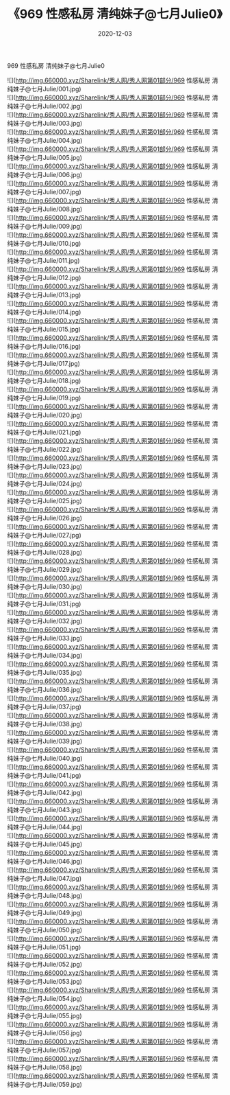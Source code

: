 ﻿---
layout: post
title:  《969 性感私房 清纯妹子@七月Julie0》
date:   2020-12-03
img: http://img.660000.xyz/Sharelink/秀人网/秀人网第01部分/969 性感私房 清纯妹子@七月Julie0/000.jpg
categories: [美女, 清纯, 唯美]
---

969 性感私房 清纯妹子@七月Julie0

  ![](http://img.660000.xyz/Sharelink/秀人网/秀人网第01部分/969 性感私房 清纯妹子@七月Julie/001.jpg) <br> ![](http://img.660000.xyz/Sharelink/秀人网/秀人网第01部分/969 性感私房 清纯妹子@七月Julie/002.jpg) <br> ![](http://img.660000.xyz/Sharelink/秀人网/秀人网第01部分/969 性感私房 清纯妹子@七月Julie/003.jpg) <br> ![](http://img.660000.xyz/Sharelink/秀人网/秀人网第01部分/969 性感私房 清纯妹子@七月Julie/004.jpg) <br> ![](http://img.660000.xyz/Sharelink/秀人网/秀人网第01部分/969 性感私房 清纯妹子@七月Julie/005.jpg) <br> ![](http://img.660000.xyz/Sharelink/秀人网/秀人网第01部分/969 性感私房 清纯妹子@七月Julie/006.jpg) <br> ![](http://img.660000.xyz/Sharelink/秀人网/秀人网第01部分/969 性感私房 清纯妹子@七月Julie/007.jpg) <br> ![](http://img.660000.xyz/Sharelink/秀人网/秀人网第01部分/969 性感私房 清纯妹子@七月Julie/008.jpg) <br> ![](http://img.660000.xyz/Sharelink/秀人网/秀人网第01部分/969 性感私房 清纯妹子@七月Julie/009.jpg) <br> ![](http://img.660000.xyz/Sharelink/秀人网/秀人网第01部分/969 性感私房 清纯妹子@七月Julie/010.jpg) <br> ![](http://img.660000.xyz/Sharelink/秀人网/秀人网第01部分/969 性感私房 清纯妹子@七月Julie/011.jpg) <br> ![](http://img.660000.xyz/Sharelink/秀人网/秀人网第01部分/969 性感私房 清纯妹子@七月Julie/012.jpg) <br> ![](http://img.660000.xyz/Sharelink/秀人网/秀人网第01部分/969 性感私房 清纯妹子@七月Julie/013.jpg) <br> ![](http://img.660000.xyz/Sharelink/秀人网/秀人网第01部分/969 性感私房 清纯妹子@七月Julie/014.jpg) <br> ![](http://img.660000.xyz/Sharelink/秀人网/秀人网第01部分/969 性感私房 清纯妹子@七月Julie/015.jpg) <br> ![](http://img.660000.xyz/Sharelink/秀人网/秀人网第01部分/969 性感私房 清纯妹子@七月Julie/016.jpg) <br> ![](http://img.660000.xyz/Sharelink/秀人网/秀人网第01部分/969 性感私房 清纯妹子@七月Julie/017.jpg) <br> ![](http://img.660000.xyz/Sharelink/秀人网/秀人网第01部分/969 性感私房 清纯妹子@七月Julie/018.jpg) <br> ![](http://img.660000.xyz/Sharelink/秀人网/秀人网第01部分/969 性感私房 清纯妹子@七月Julie/019.jpg) <br> ![](http://img.660000.xyz/Sharelink/秀人网/秀人网第01部分/969 性感私房 清纯妹子@七月Julie/020.jpg) <br> ![](http://img.660000.xyz/Sharelink/秀人网/秀人网第01部分/969 性感私房 清纯妹子@七月Julie/021.jpg) <br> ![](http://img.660000.xyz/Sharelink/秀人网/秀人网第01部分/969 性感私房 清纯妹子@七月Julie/022.jpg) <br> ![](http://img.660000.xyz/Sharelink/秀人网/秀人网第01部分/969 性感私房 清纯妹子@七月Julie/023.jpg) <br> ![](http://img.660000.xyz/Sharelink/秀人网/秀人网第01部分/969 性感私房 清纯妹子@七月Julie/024.jpg) <br> ![](http://img.660000.xyz/Sharelink/秀人网/秀人网第01部分/969 性感私房 清纯妹子@七月Julie/025.jpg) <br> ![](http://img.660000.xyz/Sharelink/秀人网/秀人网第01部分/969 性感私房 清纯妹子@七月Julie/026.jpg) <br> ![](http://img.660000.xyz/Sharelink/秀人网/秀人网第01部分/969 性感私房 清纯妹子@七月Julie/027.jpg) <br> ![](http://img.660000.xyz/Sharelink/秀人网/秀人网第01部分/969 性感私房 清纯妹子@七月Julie/028.jpg) <br> ![](http://img.660000.xyz/Sharelink/秀人网/秀人网第01部分/969 性感私房 清纯妹子@七月Julie/029.jpg) <br> ![](http://img.660000.xyz/Sharelink/秀人网/秀人网第01部分/969 性感私房 清纯妹子@七月Julie/030.jpg) <br> ![](http://img.660000.xyz/Sharelink/秀人网/秀人网第01部分/969 性感私房 清纯妹子@七月Julie/031.jpg) <br> ![](http://img.660000.xyz/Sharelink/秀人网/秀人网第01部分/969 性感私房 清纯妹子@七月Julie/032.jpg) <br> ![](http://img.660000.xyz/Sharelink/秀人网/秀人网第01部分/969 性感私房 清纯妹子@七月Julie/033.jpg) <br> ![](http://img.660000.xyz/Sharelink/秀人网/秀人网第01部分/969 性感私房 清纯妹子@七月Julie/034.jpg) <br> ![](http://img.660000.xyz/Sharelink/秀人网/秀人网第01部分/969 性感私房 清纯妹子@七月Julie/035.jpg) <br> ![](http://img.660000.xyz/Sharelink/秀人网/秀人网第01部分/969 性感私房 清纯妹子@七月Julie/036.jpg) <br> ![](http://img.660000.xyz/Sharelink/秀人网/秀人网第01部分/969 性感私房 清纯妹子@七月Julie/037.jpg) <br> ![](http://img.660000.xyz/Sharelink/秀人网/秀人网第01部分/969 性感私房 清纯妹子@七月Julie/038.jpg) <br> ![](http://img.660000.xyz/Sharelink/秀人网/秀人网第01部分/969 性感私房 清纯妹子@七月Julie/039.jpg) <br> ![](http://img.660000.xyz/Sharelink/秀人网/秀人网第01部分/969 性感私房 清纯妹子@七月Julie/040.jpg) <br> ![](http://img.660000.xyz/Sharelink/秀人网/秀人网第01部分/969 性感私房 清纯妹子@七月Julie/041.jpg) <br> ![](http://img.660000.xyz/Sharelink/秀人网/秀人网第01部分/969 性感私房 清纯妹子@七月Julie/042.jpg) <br> ![](http://img.660000.xyz/Sharelink/秀人网/秀人网第01部分/969 性感私房 清纯妹子@七月Julie/043.jpg) <br> ![](http://img.660000.xyz/Sharelink/秀人网/秀人网第01部分/969 性感私房 清纯妹子@七月Julie/044.jpg) <br> ![](http://img.660000.xyz/Sharelink/秀人网/秀人网第01部分/969 性感私房 清纯妹子@七月Julie/045.jpg) <br> ![](http://img.660000.xyz/Sharelink/秀人网/秀人网第01部分/969 性感私房 清纯妹子@七月Julie/046.jpg) <br> ![](http://img.660000.xyz/Sharelink/秀人网/秀人网第01部分/969 性感私房 清纯妹子@七月Julie/047.jpg) <br> ![](http://img.660000.xyz/Sharelink/秀人网/秀人网第01部分/969 性感私房 清纯妹子@七月Julie/048.jpg) <br> ![](http://img.660000.xyz/Sharelink/秀人网/秀人网第01部分/969 性感私房 清纯妹子@七月Julie/049.jpg) <br> ![](http://img.660000.xyz/Sharelink/秀人网/秀人网第01部分/969 性感私房 清纯妹子@七月Julie/050.jpg) <br> ![](http://img.660000.xyz/Sharelink/秀人网/秀人网第01部分/969 性感私房 清纯妹子@七月Julie/051.jpg) <br> ![](http://img.660000.xyz/Sharelink/秀人网/秀人网第01部分/969 性感私房 清纯妹子@七月Julie/052.jpg) <br> ![](http://img.660000.xyz/Sharelink/秀人网/秀人网第01部分/969 性感私房 清纯妹子@七月Julie/053.jpg) <br> ![](http://img.660000.xyz/Sharelink/秀人网/秀人网第01部分/969 性感私房 清纯妹子@七月Julie/054.jpg) <br> ![](http://img.660000.xyz/Sharelink/秀人网/秀人网第01部分/969 性感私房 清纯妹子@七月Julie/055.jpg) <br> ![](http://img.660000.xyz/Sharelink/秀人网/秀人网第01部分/969 性感私房 清纯妹子@七月Julie/056.jpg) <br> ![](http://img.660000.xyz/Sharelink/秀人网/秀人网第01部分/969 性感私房 清纯妹子@七月Julie/057.jpg) <br> ![](http://img.660000.xyz/Sharelink/秀人网/秀人网第01部分/969 性感私房 清纯妹子@七月Julie/058.jpg) <br> ![](http://img.660000.xyz/Sharelink/秀人网/秀人网第01部分/969 性感私房 清纯妹子@七月Julie/059.jpg) <br>